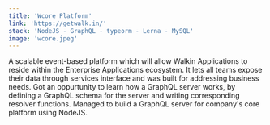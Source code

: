 ```yaml
---
title: 'Wcore Platform'
link: 'https://getwalk.in/'
stack: 'NodeJS - GraphQL - typeorm - Lerna - MySQL'
image: 'wcore.jpeg'
---
```


A scalable event-based platform which will allow Walkin Applications to reside within the Enterprise Applications ecosystem. It lets all teams expose their data through services interface and was built for addressing business needs. Got an oppurtunity to learn how a GraphQL server works, by defining a GraphQL schema for the server and writing corresponding resolver functions. Managed to build a GraphQL server for company's core platform using NodeJS.
